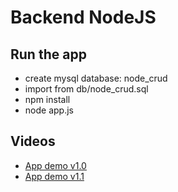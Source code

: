 # Backend NodeJS

## Run the app
* create mysql database: node_crud
* import from db/node_crud.sql
* npm install
* node app.js
## Videos
* [App demo v1.0](https://youtu.be/cu7ALP8GxIs)
* [App demo v1.1](https://youtu.be/-9r6sm1IrsU)